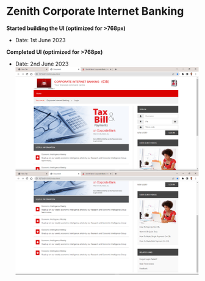 # Zenith Corporate Internet Banking

**Started building the UI (optimized for >768px)**
- Date: 1st June 2023

**Completed UI (optimized for >768px)**
- Date: 2nd June 2023
![](./img/laptopview-top.png)
![](./img/laptop-view-bottom.png)